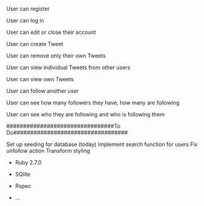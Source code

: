 

User can register

User can log in

User can edit or close their account

User can create Tweet

User can remove only their own Tweets

User can view individual Tweets from other users

User can view own Tweets

User can follow another user

User can see how many followers they have, how many are following

User can see who they are following and who is following them



################################To Do##################################

Set up seeding for database (today)
Implement search function for users 
Fix unfollow action
Transform styling




* Ruby 2.7.0

* SQlite

* Rspec


* ...
